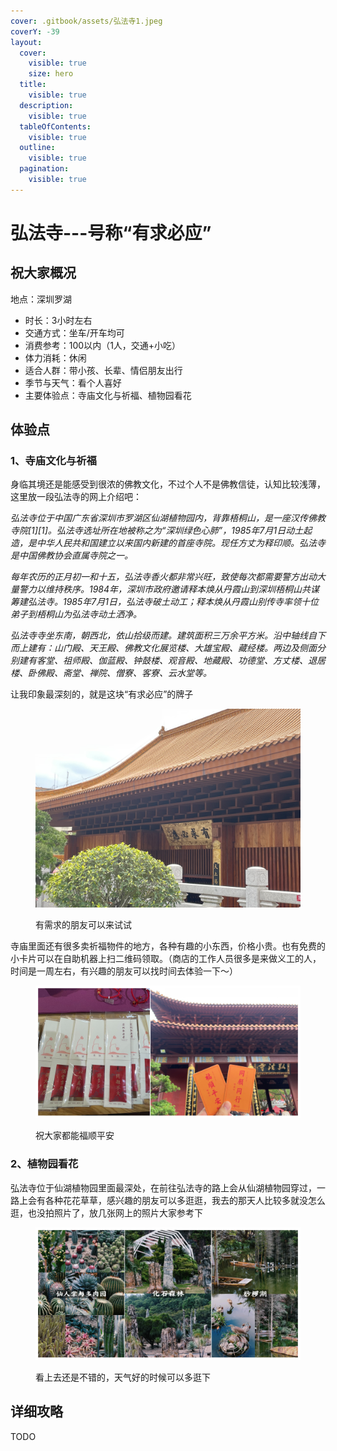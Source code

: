 ```yaml
---
cover: .gitbook/assets/弘法寺1.jpeg
coverY: -39
layout:
  cover:
    visible: true
    size: hero
  title:
    visible: true
  description:
    visible: true
  tableOfContents:
    visible: true
  outline:
    visible: true
  pagination:
    visible: true
---
```


# 弘法寺---号称“有求必应”

## 祝大家概况

地点：深圳罗湖

* 时长：3小时左右
* 交通方式：坐车/开车均可
* 消费参考：100以内（1人，交通+小吃）
* 体力消耗：休闲
* 适合人群：带小孩、长辈、情侣朋友出行
* 季节与天气：看个人喜好
* 主要体验点：寺庙文化与祈福、植物园看花

## 体验点

### 1、寺庙文化与祈福

身临其境还是能感受到很浓的佛教文化，不过个人不是佛教信徒，认知比较浅薄，这里放一段弘法寺的网上介绍吧：

_弘法寺位于中国广东省深圳市罗湖区仙湖植物园内，背靠梧桐山，是一座汉传佛教寺院\[1]\[1]。弘法寺选址所在地被称之为“深圳绿色心肺”，1985年7月1日动土起造，是中华人民共和国建立以来国内新建的首座寺院。现任方丈为释印顺。弘法寺是中国佛教协会直属寺院之一。_

_每年农历的正月初一和十五，弘法寺香火都非常兴旺，致使每次都需要警方出动大量警力以维持秩序。1984年，深圳市政府邀请释本焕从丹霞山到深圳梧桐山共谋筹建弘法寺。1985年7月1日，弘法寺破土动工；释本焕从丹霞山别传寺率领十位弟子到梧桐山为弘法寺动土洒净。_

_弘法寺寺坐东南，朝西北，依山拾级而建。建筑面积三万余平方米。沿中轴线自下而上建有：山门殿、天王殿、佛教文化展览楼、大雄宝殿、藏经楼。两边及侧面分别建有客堂、祖师殿、伽蓝殿、钟鼓楼、观音殿、地藏殿、功德堂、方丈楼、退居楼、卧佛殿、斋堂、禅院、僧寮、客寮、云水堂等。_

让我印象最深刻的，就是这块“有求必应”的牌子

<figure><img src=".gitbook/assets/弘法寺1.jpeg" alt=""><figcaption><p>有需求的朋友可以来试试</p></figcaption></figure>

寺庙里面还有很多卖祈福物件的地方，各种有趣的小东西，价格小贵。也有免费的小卡片可以在自助机器上扫二维码领取。（商店的工作人员很多是来做义工的人，时间是一周左右，有兴趣的朋友可以找时间去体验一下～）

<figure><img src=".gitbook/assets/弘法寺2.jpg" alt=""><figcaption><p>祝大家都能福顺平安</p></figcaption></figure>

### 2、植物园看花

弘法寺位于仙湖植物园里面最深处，在前往弘法寺的路上会从仙湖植物园穿过，一路上会有各种花花草草，感兴趣的朋友可以多逛逛，我去的那天人比较多就没怎么逛，也没拍照片了，放几张网上的照片大家参考下

<figure><img src=".gitbook/assets/弘法寺3.jpg" alt=""><figcaption><p>看上去还是不错的，天气好的时候可以多逛下</p></figcaption></figure>

## 详细攻略

TODO
